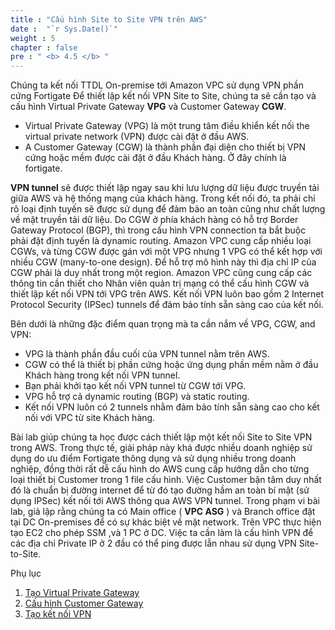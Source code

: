 ```yaml
---
title : "Cấu hình Site to Site VPN trên AWS"
date :  "`r Sys.Date()`" 
weight : 5
chapter : false
pre : " <b> 4.5 </b> "
---
```


Chúng ta kết nối TTDL On-premise tới Amazon VPC sử dụng VPN phần cứng Fortigate
Để thiết lập kết nối VPN Site to Site, chúng ta sẽ cần tạo và cấu hình Virtual Private Gateway **VPG** và Customer Gateway **CGW**.
- Virtual Private Gateway (VPG) là một trung tâm điều khiển kết nối the virtual private network (VPN) được cài đặt ở đầu AWS.
- A Customer Gateway (CGW) là thành phần đại diện cho thiết bị VPN cứng hoặc mềm được cài đặt ở đầu Khách hàng. Ở đây chính là fortigate.

**VPN tunnel** sẽ được thiết lập ngay sau khi lưu lượng dữ liệu được truyền tải giữa AWS và hệ thống mạng của khách hàng. Trong kết nối đó, ta phải chỉ rõ loại định tuyến sẽ được sử dụng để đảm bảo an toàn cũng như chất lượng về mặt truyền tải dữ liệu.
Do CGW ở phía khách hàng có hỗ trợ Border Gateway Protocol (BGP), thì trong cấu hình VPN connection ta bắt buộc phải đặt định tuyến là dynamic routing.
Amazon VPC cung cấp nhiều loại CGWs, và từng CGW được gán với một VPG nhưng 1 VPG có thể kết hợp với nhiều CGW (many-to-one design). Để hỗ trợ mô hình này thì địa chỉ IP của CGW phải là duy nhất trong một region.
Amazon VPC cũng cung cấp các thông tin cần thiết cho Nhân viên quản trị mạng có thể cấu hình CGW và thiết lập kết nối VPN tới VPG trên AWS. Kết nối VPN luôn bao gồm 2 Internet Protocol Security (IPSec) tunnels để đảm bảo tính sẵn sàng cao của kết nối.


Bên dưới là những đặc điểm quan trọng mà ta cần nắm về VPG, CGW, and VPN:
  - VPG là thành phần đầu cuối của VPN tunnel nằm trên AWS.
  - CGW có thể là thiết bị phần cứng hoặc ứng dụng phần mềm nằm ở đầu Khách hàng trong kết nối VPN tunnel.
  - Bạn phải khởi tạo kết nối VPN tunnel từ CGW tới VPG.
  - VPG hỗ trợ cả dynamic routing (BGP) và static routing.
  - Kết nối VPN luôn có 2 tunnels nhằm đảm bảo tính sẵn sàng cao cho kết nối với VPC từ site Khách hàng.

Bài lab giúp chúng ta học được cách thiết lập một kết nối Site to Site VPN trong AWS. Trong thực tế, giải pháp này khá được nhiều doanh nghiệp sử dụng do ưu điểm Fortigate thông dụng và sử dụng nhiều trong doanh nghiệp, đồng thời rất dễ cấu hình do AWS cung cấp hướng dẫn cho từng loại thiết bị Customer trong 1 file cấu hình. Việc Customer bận tâm duy nhất đó là chuẩn bị đường internet để từ đó tạo đường hầm an toàn bí mật (sử dụng IPSec) kết nối tới AWS thông qua AWS VPN tunnel.
Trong phạm vi bài lab, giả lập rằng chúng ta có Main office ( **VPC ASG** ) và Branch office đặt tại DC On-premises để có sự khác biệt về mặt network. Trên VPC  thực hiện tạo EC2 cho phép SSM ,và 1 PC ở DC. Việc ta cần làm là cấu hình VPN để các địa chỉ Private IP ở 2 đầu có thể ping được lẫn nhau sử dụng VPN Site-to-Site.

Phụ lục
1. [Tạo Virtual Private Gateway](3.1-createvpgw/)
2. [Cấu hình Customer Gateway](3.2-createcustomergw/)
3. [Tạo kết nối VPN](3.3-createvpnconnection/)
